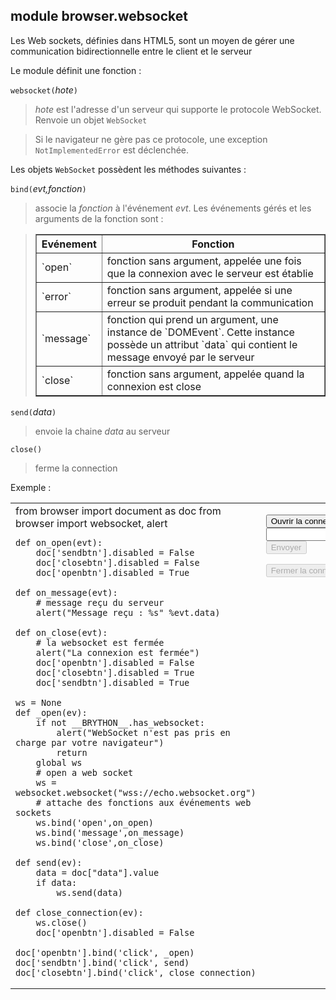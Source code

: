 module **browser.websocket**
----------------------------

Les Web sockets, définies dans HTML5, sont un moyen de gérer une communication bidirectionnelle entre le client et le serveur

Le module définit une fonction :

`websocket(`_hote_`)`
> _hote_ est l'adresse d'un serveur qui supporte le protocole WebSocket. Renvoie un objet `WebSocket`

> Si le navigateur ne gère pas ce protocole, une exception `NotImplementedError` est déclenchée. 

Les objets `WebSocket` possèdent les méthodes suivantes :

`bind(`_evt,fonction_`)`
> associe la _fonction_ à l'événement _evt_. Les événements gérés et les arguments de la fonction sont :

<blockquote>
<table border=1 cellpadding=5>
<tr>
<th>Evénement</th>
<th>Fonction</th>
</tr>
<tr>
<td>`open`</td>
<td>fonction sans argument, appelée une fois que la connexion avec le serveur est établie</td>
</tr>
<tr>
<td>`error`</td>
<td>fonction sans argument, appelée si une erreur se produit pendant la communication</td>
</tr>
<tr>
<td>`message`</td>
<td>fonction qui prend un argument, une instance de `DOMEvent`. Cette instance possède un attribut `data` qui contient le message envoyé par le serveur</td>
</tr>
<tr>
<td>`close`</td>
<td>fonction sans argument, appelée quand la connexion est close</td>
</tr>
</table>
</blockquote>

`send(`_data_`)`
> envoie la chaine _data_ au serveur

`close()`
> ferme la connection

Exemple :
<table>
<tr>
<td id="py_source">
    from browser import document as doc
    from browser import websocket, alert
    
    def on_open(evt):
        doc['sendbtn'].disabled = False
        doc['closebtn'].disabled = False
        doc['openbtn'].disabled = True
    
    def on_message(evt):
        # message reçu du serveur
        alert("Message reçu : %s" %evt.data)
    
    def on_close(evt):
        # la websocket est fermée
        alert("La connexion est fermée")
        doc['openbtn'].disabled = False
        doc['closebtn'].disabled = True
        doc['sendbtn'].disabled = True
    
    ws = None
    def _open(ev):
        if not __BRYTHON__.has_websocket:
            alert("WebSocket n'est pas pris en charge par votre navigateur")
            return
        global ws
        # open a web socket
        ws = websocket.websocket("wss://echo.websocket.org")
        # attache des fonctions aux événements web sockets
        ws.bind('open',on_open)
        ws.bind('message',on_message)
        ws.bind('close',on_close)
    
    def send(ev):
        data = doc["data"].value
        if data:
            ws.send(data)
    
    def close_connection(ev):
        ws.close()
        doc['openbtn'].disabled = False
    
    doc['openbtn'].bind('click', _open)
    doc['sendbtn'].bind('click', send)
    doc['closebtn'].bind('click', close_connection)
    
</td>
<td valign="top">
<script type='text/python'>
exec(doc['py_source'].text)
</script>

<button id="openbtn">Ouvrir la connexion</button>
<br><input id="data"><button id="sendbtn" disabled>Envoyer</button>
<p><button id="closebtn" disabled>Fermer la connexion</button>
</td>
</tr>
</table>

